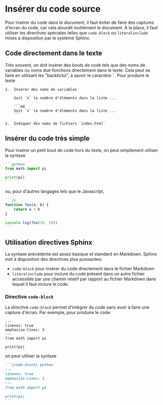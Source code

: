 # Insérer du code source

Pour insérer du code dans le document, il faut éviter de faire des captures
d'écran du code, car cela alourdit inutilement le document. À la place, il faut
utiliser les directives spéciales telles que `code-block` ou `literalinclude`
mises à disposition par le système Sphinx.

## Code directement dans le texte

Très souvent, on doit insérer des bouts de code tels que des noms de variables
ou noms due fonctions directement dans le texte. Cela peut se faire en utilisant
les "backticks", à savoir le caractère `` ` ``. Pour produire le texte 

```{admonition} Exemples
1.  Insérer des noms de variables

    Soit `n` le nombre d'éléments dans la liste ...

    ```md
    Soit `n` le nombre d'éléments dans la liste ...
    ```

1.  Indiquer des noms de fichiers `index.html`

```

## Insérer du code très simple

Pour insérer un petit bout de code hors du texte, on peut simplement utiliser la syntaxe

````md
```python
from math import pi

print(pi)
```
````

ou, pour d'autres langages tels que le Javascript, 


````md
```js
function foo(a, b) {
    return a + b
}

console.log(foo(10, 20))
```
````

## Utilisation directives Sphinx

La syntaxe précédente est assez basique et standard en Markdown. Sphinx met à
disposition des directives plus puissantes:

- `code-block` pour insérer du code directement dans le fichier Markdown
- `literalinclude` pour inclure du code présent dans un autre fichier accessible
  par une chemin relatif par rapport au fichier Markdown dans lequel il faut inclure le code. 

### Directive `code-block`

La directive `code-block` permet d'intégrer du code sans avoir à faire une
capture d'écran. Par exemple, pour produire le code

```{code-block} python
---
linenos: true
emphasize-lines: 3
---
from math import pi

print(pi)
```

on peut utiliser la syntaxe

````md
```{code-block} python
---
linenos: true
emphasize-lines: 3
---
from math import pi

print(pi)
```
````

